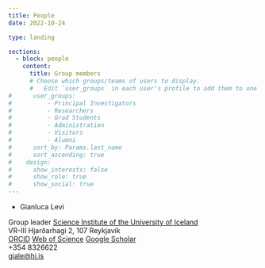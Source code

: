 ```yaml
---
title: People
date: 2022-10-24

type: landing

sections:
  - block: people
    content:
      title: Group members
      # Choose which groups/teams of users to display.
      #   Edit `user_groups` in each user's profile to add them to one or more of these groups.
#      user_groups:
#          - Principal Investigators
#          - Researchers
#          - Grad Students
#          - Administration
#          - Visitors
#          - Alumni
#      sort_by: Params.last_name
#      sort_ascending: true
#    design:
#      show_interests: false
#      show_role: true
#      show_social: true
---
```


<style type="text/css">
img.photo {
  height: 250px;
  border-radius: 50%;
}
</style>

* Gianluca Levi   

<!-- <img class="photo" src="/img/PFLoos.png" alt="Titou" /> -->

Group leader
[Science Institute of the University of Iceland](https://raunvisindastofnun.hi.is/the_science_institute)  
VR-III Hjarðarhagi 2, 107 Reykjavík  
[ORCID](https://orcid.org/0000-0002-4542-0653) [Web of Science](https://www.webofscience.com/wos/author/record/GYQ-9226-2022) [Google Scholar](https://scholar.google.com/citations?user=HhElK98AAAAJ&hl=en)  
+354 8326622   
giale@hi.is


